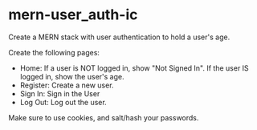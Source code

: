 # mern-user_auth-ic

Create a MERN stack with user authentication to hold a user's age.

Create the following pages:
- Home: If a user is NOT logged in, show "Not Signed In". If the user IS logged in, show the user's age.
- Register: Create a new user.
- Sign In: Sign in the User
- Log Out: Log out the user.

Make sure to use cookies, and salt/hash your passwords.
